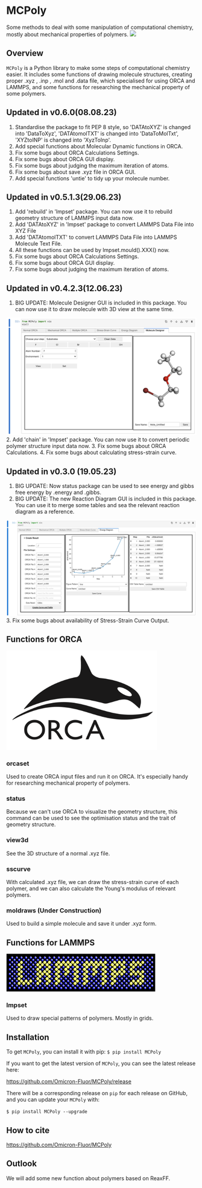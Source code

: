 # MCPoly
Some methods to deal with some manipulation of computational chemistry, mostly about mechanical properties of polymers.
![](./reference/function.png)

## Overview
`MCPoly` is a Python library to make some steps of computational chemistry easier. It includes some functions of drawing molecule structures, creating proper .xyz , .inp , .mol and .data file, which specialised for using ORCA and LAMMPS, and some functions for researching the mechanical property of some polymers.

## Updated in v0.6.0(08.08.23)
1. Standardise the package to fit PEP 8 style, so 'DATAtoXYZ' is changed into 'DataToXyz', 'DATAtomolTXT' is changed into 'DataToMolTxt', 'XYZtoINP' is changed into 'XyzToInp'.
2. Add special functions about Molecular Dynamic functions in ORCA.
3. Fix some bugs about ORCA Calculations Settings.
4. Fix some bugs about ORCA GUI display.
5. Fix some bugs about judging the maximum iteration of atoms.
6. Fix some bugs about save .xyz file in ORCA GUI.
7. Add special functions 'untie' to tidy up your molecule number.

## Updated in v0.5.1.3(29.06.23)
1. Add 'rebuild' in 'lmpset' package. You can now use it to rebuild geometry structure of LAMMPS input data now.
2. Add 'DATAtoXYZ' in 'lmpset' package to convert LAMMPS Data File into XYZ File
3. Add 'DATAtomolTXT' to convert LAMMPS Data File into LAMMPS Molecule Text File.
4. All these functions can be used by lmpset.mould().XXX() now.
5. Fix some bugs about ORCA Calculations Settings.
6. Fix some bugs about ORCA GUI display.
7. Fix some bugs about judging the maximum iteration of atoms.

## Updated in v0.4.2.3(12.06.23)
1. BIG UPDATE: Molecule Designer GUI is included in this package. You can now use it to draw molecule with 3D view at the same time.
<img src="https://github.com/Omicron-Fluor/MCPoly/blob/main/reference/moldraw_gui.png">
2. Add 'chain' in 'lmpset' package. You can now use it to convert periodic polymer structure input data now.
3. Fix some bugs about ORCA Calculations.
4. Fix some bugs about calculating stress-strain curve.

## Updated in v0.3.0 (19.05.23)
1. BIG UPDATE: Now status package can be used to see energy and gibbs free energy by .energy and .gibbs.
2. BIG UPDATE: The new Reaction Diagram GUI is included in this package. You can use it to merge some tables and sea the relevant reaction diagram as a reference.
<img src="https://github.com/Omicron-Fluor/MCPoly/blob/main/reference/status_gui.png">
3. Fix some bugs about availability of Stress-Strain Curve Output.

## Functions for ORCA
<img src="https://github.com/Omicron-Fluor/MCPoly/blob/main/reference/ORCA.png" width="400" height="263" >

### orcaset
Used to create ORCA input files and run it on ORCA. It's especially handy for researching mechanical property of polymers.

### status
Because we can't use ORCA to visualize the geometry structure, this command can be used to see the optimisation status and the trait of geometry structure.

### view3d
See the 3D structure of a normal .xyz file.

### sscurve
With calculated .xyz file, we can draw the stress-strain curve of each polymer, and we can also calculate the Young's modulus of relevant polymers.

### moldraws (Under Construction)
Used to build a simple molecule and save it under .xyz form.

## Functions for LAMMPS
<img src="https://github.com/Omicron-Fluor/MCPoly/blob/main/reference/LAMMPS.png" width="395" height="100" >

### lmpset
Used to draw special patterns of polymers. Mostly in grids.

## Installation
To get `MCPoly`, you can install it with pip:
    `$ pip install MCPoly`

If you want to get the latest version of `MCPoly`, you can see the latest release here:

<https://github.com/Omicron-Fluor/MCPoly/release> 

There will be a corresponding release on `pip` for each release on GitHub, and you can update your `MCPoly` with:

`$ pip install MCPoly --upgrade`

## How to cite
<https://github.com/Omicron-Fluor/MCPoly>

## Outlook
We will add some new function about polymers based on ReaxFF.

